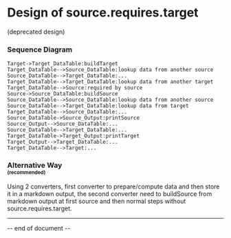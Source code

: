 # Design of source.requires.target
(deprecated design)


### Sequence Diagram

```sequence
Target->Target_DataTable:buildTarget
Target_DataTable-->Source_DataTable:lookup data from another source
Source_DataTable-->Target_DataTable:...
Target_DataTable-->Target_DataTable:lookup data from another target
Target_DataTable-->Source:required by source
Source->Source_DataTable:buildSource
Source_DataTable-->Source_DataTable:lookup data from another source
Source_DataTable-->Target_DataTable:lookup data from target
Target_DataTable-->Source_DataTable:...
Source_DataTable->Source_Output:printSource
Source_Output-->Source_DataTable:...
Source_DataTable-->Target_DataTable:...
Target_DataTable->Target_Output:printTarget
Target_Output-->Target_DataTable:...
Target_DataTable-->Target:...
```


### Alternative Way<br/><sup><sup>(recommended)</sup></sup>

Using 2 converters, first converter to prepare/compute data and then store it in a markdown output, the second converter need to buildSource from markdown output at first source and then normal steps without source.requires.target.



-------

-- end of document --